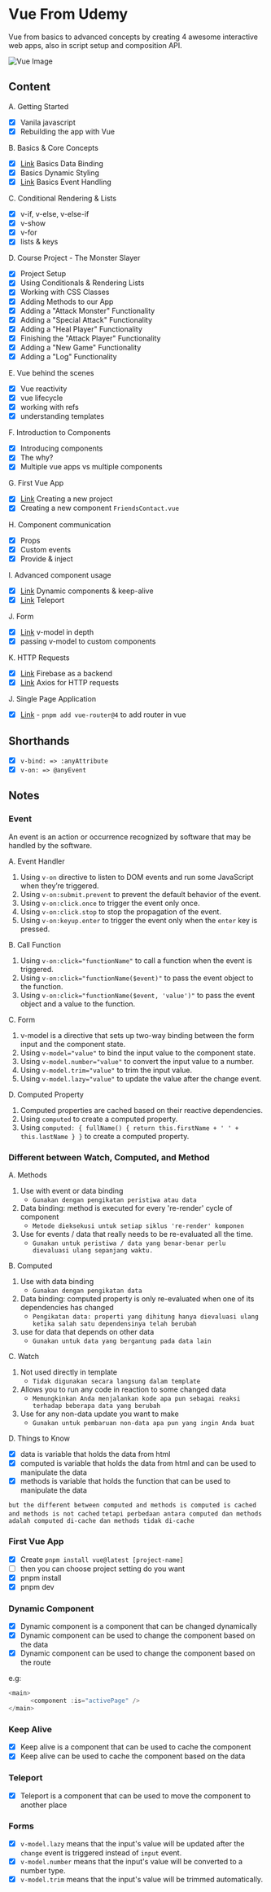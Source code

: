 # Vue From Udemy

Vue from basics to advanced concepts by creating 4 awesome interactive web apps, also in script setup and composition API.

![Vue Image](https://github.com/nuhptr/vuejs-udemy/assets/50306963/f52d3f99-669b-4bf1-89a4-2ae4e1b39e87)

## Content

A. Getting Started

-  [x] Vanila javascript
-  [x] Rebuilding the app with Vue

B. Basics & Core Concepts

-  [x] [Link](#different-between-watch-computed-and-method) Basics Data Binding
-  [x] Basics Dynamic Styling
-  [x] [Link](#event) Basics Event Handling

C. Conditional Rendering & Lists

-  [x] v-if, v-else, v-else-if
-  [x] v-show
-  [x] v-for
-  [x] lists & keys

D. Course Project - The Monster Slayer

-  [x] Project Setup
-  [x] Using Conditionals & Rendering Lists
-  [x] Working with CSS Classes
-  [x] Adding Methods to our App
-  [x] Adding a "Attack Monster" Functionality
-  [x] Adding a "Special Attack" Functionality
-  [x] Adding a "Heal Player" Functionality
-  [x] Finishing the "Attack Player" Functionality
-  [x] Adding a "New Game" Functionality
-  [x] Adding a "Log" Functionality

E. Vue behind the scenes

-  [x] Vue reactivity
-  [x] vue lifecycle
-  [x] working with refs
-  [x] understanding templates

F. Introduction to Components

-  [x] Introducing components
-  [x] The why?
-  [x] Multiple vue apps vs multiple components

G. First Vue App

-  [x] [Link](#first-vue-app) Creating a new project
-  [x] Creating a new component `FriendsContact.vue`

H. Component communication

-  [x] Props
-  [x] Custom events
-  [x] Provide & inject

I. Advanced component usage

-  [x] [Link](#dynamic-component) Dynamic components & keep-alive
-  [x] [Link](#teleport) Teleport

J. Form

-  [x] [Link](#forms) v-model in depth
-  [x] passing v-model to custom components

K. HTTP Requests

-  [x] [Link](https://firebase.google.com/?hl=id) Firebase as a backend
-  [x] [Link](https://axios-http.com/docs/intro) Axios for HTTP requests

J. Single Page Application

-  [x] [Link](https://router.vuejs.org/installation.html) - `pnpm add vue-router@4` to add router in vue

## Shorthands

-  [x] `v-bind: => :anyAttribute`
-  [x] `v-on: => @anyEvent`

## Notes

### Event

An event is an action or occurrence recognized by software that may be handled by the software.

A. Event Handler

1. Using `v-on` directive to listen to DOM events and run some JavaScript when they’re triggered.
2. Using `v-on:submit.prevent` to prevent the default behavior of the event.
3. Using `v-on:click.once` to trigger the event only once.
4. Using `v-on:click.stop` to stop the propagation of the event.
5. Using `v-on:keyup.enter` to trigger the event only when the `enter` key is pressed.

B. Call Function

1. Using `v-on:click="functionName"` to call a function when the event is triggered.
2. Using `v-on:click="functionName($event)"` to pass the event object to the function.
3. Using `v-on:click="functionName($event, 'value')"` to pass the event object and a value to the function.

C. Form

1. v-model is a directive that sets up two-way binding between the form input and the component state.
2. Using `v-model="value"` to bind the input value to the component state.
3. Using `v-model.number="value"` to convert the input value to a number.
4. Using `v-model.trim="value"` to trim the input value.
5. Using `v-model.lazy="value"` to update the value after the change event.

D. Computed Property

1. Computed properties are cached based on their reactive dependencies.
2. Using `computed` to create a computed property.
3. Using `computed: { fullName() { return this.firstName + ' ' + this.lastName } }` to create a computed property.

### Different between Watch, Computed, and Method

A. Methods

1. Use with event or data binding
   -  `Gunakan dengan pengikatan peristiwa atau data`
2. Data binding: method is executed for every 're-render' cycle of component
   -  `Metode dieksekusi untuk setiap siklus 're-render' komponen`
3. Use for events / data that really needs to be re-evaluated all the time.
   -  `Gunakan untuk peristiwa / data yang benar-benar perlu dievaluasi ulang sepanjang waktu.`

B. Computed

1. Use with data binding
   -  `Gunakan dengan pengikatan data`
2. Data binding: computed property is only re-evaluated when one of its dependencies has changed
   -  `Pengikatan data: properti yang dihitung hanya dievaluasi ulang ketika salah satu dependensinya telah berubah`
3. use for data that depends on other data
   -  `Gunakan untuk data yang bergantung pada data lain`

C. Watch

1. Not used directly in template
   -  `Tidak digunakan secara langsung dalam template`
2. Allows you to run any code in reaction to some changed data
   -  `Memungkinkan Anda menjalankan kode apa pun sebagai reaksi terhadap beberapa data yang berubah`
3. Use for any non-data update you want to make
   -  `Gunakan untuk pembaruan non-data apa pun yang ingin Anda buat`

D. Things to Know

-  [x] data is variable that holds the data from html
-  [x] computed is variable that holds the data from html and can be used to manipulate the data
-  [x] methods is variable that holds the function that can be used to manipulate the data

`but the different between computed and methods is computed is cached and methods is not cached`
`tetapi perbedaan antara computed dan methods adalah computed di-cache dan methods tidak di-cache`

### First Vue App

-  [x] Create `pnpm install vue@latest [project-name]`
-  [ ] then you can choose project setting do you want
-  [x] pnpm install
-  [x] pnpm dev

### Dynamic Component

-  [x] Dynamic component is a component that can be changed dynamically
-  [x] Dynamic component can be used to change the component based on the data
-  [x] Dynamic component can be used to change the component based on the route

e.g:

```javascript
<main>
      <component :is="activePage" />
</main>
```

### Keep Alive

-  [x] Keep alive is a component that can be used to cache the component
-  [x] Keep alive can be used to cache the component based on the data

### Teleport

-  [x] Teleport is a component that can be used to move the component to another place

### Forms

-  [x] `v-model.lazy` means that the input's value will be updated after the `change` event is triggered instead of `input` event.
-  [x] `v-model.number` means that the input's value will be converted to a number type.
-  [x] `v-model.trim` means that the input's value will be trimmed automatically.
